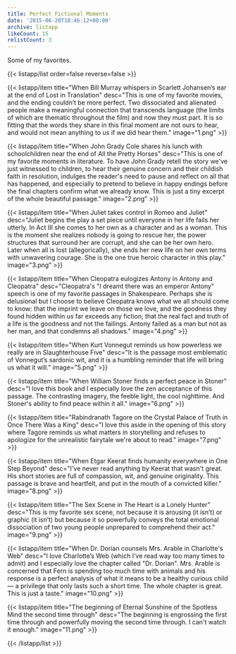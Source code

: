 ```yaml
---
title: Perfect Fictional Moments
date: '2015-06-20T18:46:12+00:00'
archive: listapp
likeCount: 15
relistCount: 3
---
```


Some of my favorites.

<!--more-->

{{< listapp/list order=false reverse=false >}}

   {{< listapp/item title="When Bill Murray whispers in Scarlett Johansen’s ear at the end of Lost in Translation"
      desc="This is one of my favorite movies, and the ending couldn’t be more perfect. Two dissociated and alienated people make a meaningful connection that transcends language (the limits of which are thematic throughout the film) and now they must part. It is so fitting that the words they share in this final moment are not ours to hear, and would not mean anything to us if we did hear them."
      image="1.png" >}}

   {{< listapp/item title="When John Grady Cole shares his lunch with schoolchildren near the end of All the Pretty Horses"
      desc="This is one of my favorite moments in literature. To have John Grady retell the story we've just witnessed to children, to hear their genuine concern and their childish faith in resolution, indulges the reader's need to pause and reflect on all that has happened, and especially to pretend to believe in happy endings before the final chapters confirm what we already know. This is just a tiny excerpt of the whole beautiful passage."
      image="2.png" >}}

   {{< listapp/item title="When Juliet takes control in Romeo and Juliet"
      desc="Juliet begins the play a set piece until everyone in her life fails her utterly. In Act III she comes to her own as a character and as a woman. This is the moment she realizes nobody is going to rescue her, the power structures that surround her are corrupt, and she can be her own hero. Later when all is lost (allegorically), she ends her new life on her own terms with unwavering courage. She is the one true heroic character in this play."
      image="3.png" >}}

   {{< listapp/item title="When Cleopatra eulogizes Antony in Antony and Cleopatra"
      desc="Cleopatra's \"I dreamt there was an emperor Antony\" speech is one of my favorite passages in Shakespeare. Perhaps she is delusional but I choose to believe Cleopatra knows what we all should come to know: that the imprint we leave on those we love, and the goodness they found hidden within us far exceeds any fiction; that the real fact and truth of a life is the goodness and not the failings. Antony failed as a man but not as her man, and that condemns all shadows."
      image="4.png" >}}

   {{< listapp/item title="When Kurt Vonnegut reminds us how powerless we really are in Slaughterhouse Five"
      desc="It is the passage most emblematic of Vonnegut’s sardonic wit, and it is a humbling reminder that life will bring us what it will."
      image="5.png" >}}

   {{< listapp/item title="When William Stoner finds a perfect peace in Stoner"
      desc="I love this book and I especially love the zen acceptance of this passage. The contrasting imagery, the feeble light, the cool nighttime. And Stoner's ability to find peace within it all."
      image="6.png" >}}

   {{< listapp/item title="Rabindranath Tagore on the Crystal Palace of Truth in Once There Was a King"
      desc="I love this aside in the opening of this story where Tagore reminds us what matters in storytelling and refuses to apologize for the unrealistic fairytale we're about to read."
      image="7.png" >}}

   {{< listapp/item title="When Etgar Keerat finds humanity everywhere in One Step Beyond"
      desc="I've never read anything by Keerat that wasn't great. His short stories are full of compassion, wit, and genuine originality. This passage is brave and heartfelt, and put in the mouth of a convicted killer."
      image="8.png" >}}

   {{< listapp/item title="The Sex Scene in The Heart is a Lonely Hunter"
      desc="This is my favorite sex scene, not because it is arousing (it isn’t) or graphic (it isn’t) but because it so powerfully conveys the total emotional dissociation of two young people unprepared to comprehend their act."
      image="9.png" >}}

   {{< listapp/item title="When Dr. Dorian counsels Mrs. Arable in Charlotte's Web"
      desc="I love Charlotte’s Web (which I’ve read way too many times to admit) and I especially love the chapter called \"Dr. Dorian\". Mrs. Arable is concerned that Fern is spending too much time with animals and his response is a perfect analysis of what it means to be a healthy curious child — a privilege that only lasts such a short time. The whole chapter is great. This is just a taste."
      image="10.png" >}}

   {{< listapp/item title="The beginning of Eternal Sunshine of the Spotless Mind the second time through"
      desc="The beginning is engrossing the first time through and powerfully moving the second time through. I can't watch it enough."
      image="11.png" >}}

{{< /listapp/list >}}

